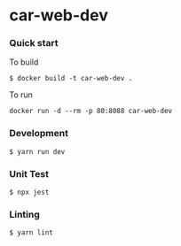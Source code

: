 # car-web-dev

### Quick start 

To build
```
$ docker build -t car-web-dev .
```

To run
```
docker run -d --rm -p 80:8088 car-web-dev
```

### Development

```
$ yarn run dev
```

### Unit Test

```
$ npx jest
```

### Linting

```
$ yarn lint
```



